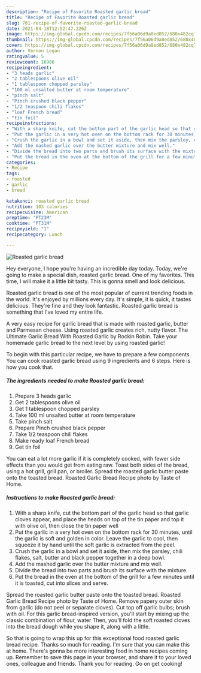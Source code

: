 ```yaml
---
description: "Recipe of Favorite Roasted garlic bread"
title: "Recipe of Favorite Roasted garlic bread"
slug: 761-recipe-of-favorite-roasted-garlic-bread
date: 2021-04-18T12:52:47.226Z
image: https://img-global.cpcdn.com/recipes/7f56a06d9a8ed852/680x482cq70/roasted-garlic-bread-recipe-main-photo.jpg
thumbnail: https://img-global.cpcdn.com/recipes/7f56a06d9a8ed852/680x482cq70/roasted-garlic-bread-recipe-main-photo.jpg
cover: https://img-global.cpcdn.com/recipes/7f56a06d9a8ed852/680x482cq70/roasted-garlic-bread-recipe-main-photo.jpg
author: Vernon Logan
ratingvalue: 5
reviewcount: 16986
recipeingredient:
- "3 heads garlic"
- "2 tablespoons olive oil"
- "1 tablespoon chopped parsley"
- "100 ml unsalted butter at room temperature"
- "pinch salt"
- "Pinch crushed black pepper"
- "1/2 teaspoon chili flakes"
- "loaf French bread"
- "tin foil"
recipeinstructions:
- "With a sharp knife, cut the bottom part of the garlic head so that garlic cloves appear, and place the heads on top of the tin paper and top it with olive oil, then close the tin paper well"
- "Put the garlic in a very hot oven on the bottom rack for 30 minutes, until the garlic is soft and golden in color. Leave the garlic to cool, then squeeze it by hand until the soft garlic is extracted from the peel."
- "Crush the garlic in a bowl and set it aside, then mix the parsley, chili flakes, salt, butter and black pepper together in a deep bowl."
- "Add the mashed garlic over the butter mixture and mix well."
- "Divide the bread into two parts and brush its surface with the mixture."
- "Put the bread in the oven at the bottom of the grill for a few minutes until it is toasted, cut into slices and serve."
categories:
- Recipe
tags:
- roasted
- garlic
- bread

katakunci: roasted garlic bread 
nutrition: 103 calories
recipecuisine: American
preptime: "PT23M"
cooktime: "PT31M"
recipeyield: "1"
recipecategory: Lunch

---
```



![Roasted garlic bread](https://img-global.cpcdn.com/recipes/7f56a06d9a8ed852/680x482cq70/roasted-garlic-bread-recipe-main-photo.jpg)

Hey everyone, I hope you're having an incredible day today. Today, we're going to make a special dish, roasted garlic bread. One of my favorites. This time, I will make it a little bit tasty. This is gonna smell and look delicious.

Roasted garlic bread is one of the most popular of current trending foods in the world. It's enjoyed by millions every day. It's simple, it is quick, it tastes delicious. They're fine and they look fantastic. Roasted garlic bread is something that I've loved my entire life.

A very easy recipe for garlic bread that is made with roasted garlic, butter and Parmesan cheese. Using roasted garlic creates rich, nutty flavor. The Ultimate Garlic Bread With Roasted Garlic by Rockin Robin. Take your homemade garlic bread to the next level by using roasted garlic!


To begin with this particular recipe, we have to prepare a few components. You can cook roasted garlic bread using 9 ingredients and 6 steps. Here is how you cook that.

<!--inarticleads1-->

##### The ingredients needed to make Roasted garlic bread:

1. Prepare 3 heads garlic
1. Get 2 tablespoons olive oil
1. Get 1 tablespoon chopped parsley
1. Take 100 ml unsalted butter at room temperature
1. Take pinch salt
1. Prepare Pinch crushed black pepper
1. Take 1/2 teaspoon chili flakes
1. Make ready loaf French bread
1. Get tin foil


You can eat a lot more garlic if it is completely cooked, with fewer side effects than you would get from eating raw. Toast both sides of the bread, using a hot grill, grill pan, or broiler. Spread the roasted garlic butter paste onto the toasted bread. Roasted Garlic Bread Recipe photo by Taste of Home. 

<!--inarticleads2-->

##### Instructions to make Roasted garlic bread:

1. With a sharp knife, cut the bottom part of the garlic head so that garlic cloves appear, and place the heads on top of the tin paper and top it with olive oil, then close the tin paper well
1. Put the garlic in a very hot oven on the bottom rack for 30 minutes, until the garlic is soft and golden in color. Leave the garlic to cool, then squeeze it by hand until the soft garlic is extracted from the peel.
1. Crush the garlic in a bowl and set it aside, then mix the parsley, chili flakes, salt, butter and black pepper together in a deep bowl.
1. Add the mashed garlic over the butter mixture and mix well.
1. Divide the bread into two parts and brush its surface with the mixture.
1. Put the bread in the oven at the bottom of the grill for a few minutes until it is toasted, cut into slices and serve.


Spread the roasted garlic butter paste onto the toasted bread. Roasted Garlic Bread Recipe photo by Taste of Home. Remove papery outer skin from garlic (do not peel or separate cloves). Cut top off garlic bulbs; brush with oil. For this garlic bread-inspired version, you&#39;ll start by mixing up the classic combination of flour, water Then, you&#39;ll fold the soft roasted cloves into the bread dough while you shape it, along with a little. 

So that is going to wrap this up for this exceptional food roasted garlic bread recipe. Thanks so much for reading. I'm sure that you can make this at home. There's gonna be more interesting food in home recipes coming up. Remember to save this page in your browser, and share it to your loved ones, colleague and friends. Thank you for reading. Go on get cooking!
